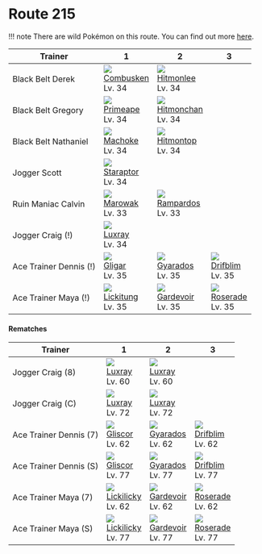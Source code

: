 # Route 215

!!! note
    There are wild Pokémon on this route. You can find out more [here](../../wild_pokemon/route_215/).


Trainer                | 1                                   | 2                                    | 3                                  | 
---                    | ---                                 | ---                                  | ---                                | 
Black Belt Derek       | ![][256]<br> [Combusken]<br> Lv. 34 | ![][106]<br> [Hitmonlee]<br> Lv. 34  | &nbsp;                             | 
Black Belt Gregory     | ![][057]<br> [Primeape]<br> Lv. 34  | ![][107]<br> [Hitmonchan]<br> Lv. 34 | &nbsp;                             | 
Black Belt Nathaniel   | ![][067]<br> [Machoke]<br> Lv. 34   | ![][237]<br> [Hitmontop]<br> Lv. 34  | &nbsp;                             | 
Jogger Scott           | ![][398]<br> [Staraptor]<br> Lv. 34 | &nbsp;                               | &nbsp;                             | 
Ruin Maniac Calvin     | ![][105]<br> [Marowak]<br> Lv. 33   | ![][409]<br> [Rampardos]<br> Lv. 33  | &nbsp;                             | 
Jogger Craig (!)       | ![][405]<br> [Luxray]<br> Lv. 34    | &nbsp;                               | &nbsp;                             | 
Ace Trainer Dennis (!) | ![][207]<br> [Gligar]<br> Lv. 35    | ![][130]<br> [Gyarados]<br> Lv. 35   | ![][426]<br> [Drifblim]<br> Lv. 35 | 
Ace Trainer Maya (!)   | ![][108]<br> [Lickitung]<br> Lv. 35 | ![][282]<br> [Gardevoir]<br> Lv. 35  | ![][407]<br> [Roserade]<br> Lv. 35 | 

#### Rematches

Trainer                | 1                                    | 2                                   | 3                                  | 
---                    | ---                                  | ---                                 | ---                                | 
Jogger Craig (8)       | ![][405]<br> [Luxray]<br> Lv. 60     | ![][405]<br> [Luxray]<br> Lv. 60    | &nbsp;                             | 
Jogger Craig (C)       | ![][405]<br> [Luxray]<br> Lv. 72     | ![][405]<br> [Luxray]<br> Lv. 72    | &nbsp;                             | 
Ace Trainer Dennis (7) | ![][472]<br> [Gliscor]<br> Lv. 62    | ![][130]<br> [Gyarados]<br> Lv. 62  | ![][426]<br> [Drifblim]<br> Lv. 62 | 
Ace Trainer Dennis (S) | ![][472]<br> [Gliscor]<br> Lv. 77    | ![][130]<br> [Gyarados]<br> Lv. 77  | ![][426]<br> [Drifblim]<br> Lv. 77 | 
Ace Trainer Maya (7)   | ![][463]<br> [Lickilicky]<br> Lv. 62 | ![][282]<br> [Gardevoir]<br> Lv. 62 | ![][407]<br> [Roserade]<br> Lv. 62 | 
Ace Trainer Maya (S)   | ![][463]<br> [Lickilicky]<br> Lv. 77 | ![][282]<br> [Gardevoir]<br> Lv. 77 | ![][407]<br> [Roserade]<br> Lv. 77 | 

[Primeape]: ../../pokemon_changes/057/
[Machoke]: ../../pokemon_changes/067/
[Marowak]: ../../pokemon_changes/105/
[Hitmonlee]: ../../pokemon_changes/106/
[Hitmonchan]: ../../pokemon_changes/107/
[Lickitung]: ../../pokemon_changes/108/
[Gyarados]: ../../pokemon_changes/130/
[Gligar]: ../../pokemon_changes/207/
[Hitmontop]: ../../pokemon_changes/237/
[Combusken]: ../../pokemon_changes/256/
[Gardevoir]: ../../pokemon_changes/282/
[Staraptor]: ../../pokemon_changes/398/
[Luxray]: ../../pokemon_changes/405/
[Roserade]: ../../pokemon_changes/407/
[Rampardos]: ../../pokemon_changes/409/
[Drifblim]: ../../pokemon_changes/426/
[Lickilicky]: ../../pokemon_changes/463/
[Gliscor]: ../../pokemon_changes/472/
[057]: ../img/pokemon/057.png
[067]: ../img/pokemon/067.png
[105]: ../img/pokemon/105.png
[106]: ../img/pokemon/106.png
[107]: ../img/pokemon/107.png
[108]: ../img/pokemon/108.png
[130]: ../img/pokemon/130.png
[207]: ../img/pokemon/207.png
[237]: ../img/pokemon/237.png
[256]: ../img/pokemon/256.png
[282]: ../img/pokemon/282.png
[398]: ../img/pokemon/398.png
[405]: ../img/pokemon/405.png
[407]: ../img/pokemon/407.png
[409]: ../img/pokemon/409.png
[426]: ../img/pokemon/426.png
[463]: ../img/pokemon/463.png
[472]: ../img/pokemon/472.png
